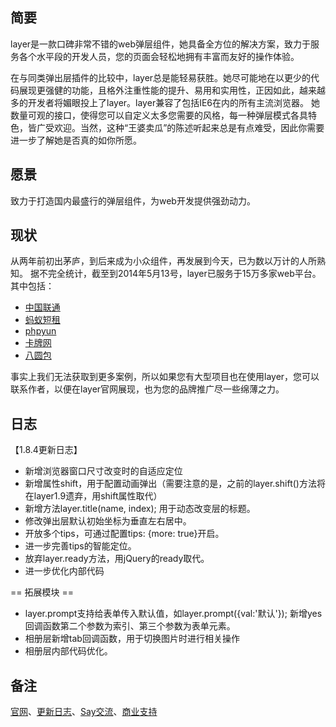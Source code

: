 ﻿
## 简要
layer是一款口碑非常不错的web弹层组件，她具备全方位的解决方案，致力于服务各个水平段的开发人员，您的页面会轻松地拥有丰富而友好的操作体验。

在与同类弹出层插件的比较中，layer总是能轻易获胜。她尽可能地在以更少的代码展现更强健的功能，且格外注重性能的提升、易用和实用性，正因如此，越来越多的开发者将媚眼投上了layer。layer兼容了包括IE6在内的所有主流浏览器。 她数量可观的接口，使得您可以自定义太多您需要的风格，每一种弹层模式各具特色，皆广受欢迎。当然，这种“王婆卖瓜”的陈述听起来总是有点难受，因此你需要进一步了解她是否真的如你所愿。

## 愿景
致力于打造国内最盛行的弹层组件，为web开发提供强劲动力。

## 现状
从两年前初出茅庐，到后来成为小众组件，再发展到今天，已为数以万计的人所熟知。
据不完全统计，截至到2014年5月13号，layer已服务于15万多家web平台。
其中包括：
* [中国联通](http://app.10010.com/)
* [蚂蚁短租](http://www.mayi.com/)
* [phpyun](http://www.phpyun.com/)
* [卡牌网](http://www.kapai.com/)
* [八圆包](http://www.bayuanbao.com/)


事实上我们无法获取到更多案例，所以如果您有大型项目也在使用layer，您可以联系作者，以便在layer官网展现，也为您的品牌推广尽一些绵薄之力。

## 日志
【1.8.4更新日志】
* 新增浏览器窗口尺寸改变时的自适应定位
* 新增属性shift，用于配置动画弹出（需要注意的是，之前的layer.shift()方法将在layer1.9遗弃，用shift属性取代）
* 新增方法layer.title(name, index); 用于动态改变层的标题。
* 修改弹出层默认初始坐标为垂直左右居中。
* 开放多个tips，可通过配置tips: {more: true}开启。
* 进一步完善tips的智能定位。
* 放弃layer.ready方法，用jQuery的ready取代。
* 进一步优化内部代码

== 拓展模块 ==
* layer.prompt支持给表单传入默认值，如layer.prompt({val:'默认'}); 新增yes回调函数第二个参数为索引、第三个参数为表单元素。
* 相册层新增tab回调函数，用于切换图片时进行相关操作
* 相册层内部代码优化。


## 备注
[官网](http://sentsin.com/jquery/layer/)、[更新日志](https://github.com/sentsin/layer/blob/master/Update%20Notes.txt)、[Say交流](http://say.sentsin.com/home-48.html)、[商业支持](http://url.cn/RAejZY)